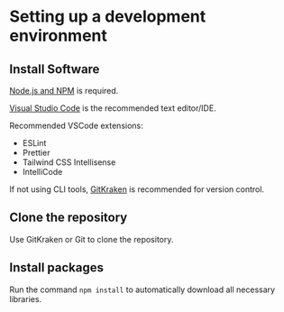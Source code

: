 # Setting up a development environment

## Install Software

[Node.js and NPM](https://nodejs.org/) is required.

[Visual Studio Code](https://code.visualstudio.com/) is the recommended text editor/IDE.

Recommended VSCode extensions:

-   ESLint
-   Prettier
-   Tailwind CSS Intellisense
-   IntelliCode

If not using CLI tools, [GitKraken](https://www.gitkraken.com/) is recommended for version control.

## Clone the repository

Use GitKraken or Git to clone the repository.

## Install packages

Run the command `npm install` to automatically download all necessary libraries.
